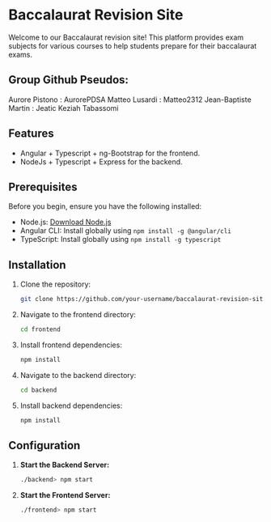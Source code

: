 # Baccalaurat Revision Site

Welcome to our Baccalaurat revision site! 
This platform provides exam subjects for various courses to help students prepare for their baccalaurat exams.

## Group Github Pseudos:

Aurore Pistono : AurorePDSA
Matteo Lusardi : Matteo2312
Jean-Baptiste Martin : Jeatic
Keziah Tabassomi

## Features

- Angular + Typescript + ng-Bootstrap for the frontend.
- NodeJs + Typescript + Express for the backend.

## Prerequisites

Before you begin, ensure you have the following installed:

- Node.js: [Download Node.js](https://nodejs.org/)
- Angular CLI: Install globally using `npm install -g @angular/cli`
- TypeScript: Install globally using `npm install -g typescript`

## Installation

1. Clone the repository:

   ```bash
   git clone https://github.com/your-username/baccalaurat-revision-site.git

2. Navigate to the frontend directory:

    ```bash
    cd frontend

3. Install frontend dependencies:

    ```bash
    npm install

4. Navigate to the backend directory:

    ```bash
    cd backend

5. Install backend dependencies:

    ```bash
    npm install

## Configuration

1. **Start the Backend Server:**

   ```bash
   ./backend> npm start

2. **Start the Frontend Server:**

   ```bash
   ./frontend> npm start
